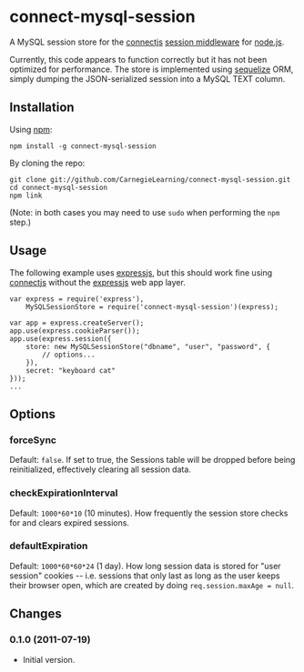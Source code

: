 connect-mysql-session
=====================

A MySQL session store for the [connectjs][] [session middleware][] for [node.js][].

Currently, this code appears to function correctly but it has not been optimized for performance.  The store is implemented using [sequelize][] ORM, simply dumping the JSON-serialized session into a MySQL TEXT column.

Installation
------------

Using [npm][]:

    npm install -g connect-mysql-session

By cloning the repo:

    git clone git://github.com/CarnegieLearning/connect-mysql-session.git
    cd connect-mysql-session
    npm link

(Note: in both cases you may need to use `sudo` when performing the `npm` step.)

Usage
-----

The following example uses [expressjs][], but this should work fine using [connectjs][] without the [expressjs][] web app layer.

    var express = require('express'),
        MySQLSessionStore = require('connect-mysql-session')(express);

    var app = express.createServer();
    app.use(express.cookieParser());
    app.use(express.session({
        store: new MySQLSessionStore("dbname", "user", "password", {
            // options...
        }),
        secret: "keyboard cat"
    }));
    ...

Options
-------

### forceSync ###

Default: `false`. If set to true, the Sessions table will be dropped before being reinitialized, effectively clearing all session data.

### checkExpirationInterval ###

Default: `1000*60*10` (10 minutes). How frequently the session store checks for and clears expired sessions.

### defaultExpiration ###

Default: `1000*60*60*24` (1 day). How long session data is stored for "user session" cookies -- i.e. sessions that only last as long as the user keeps their browser open, which are created by doing `req.session.maxAge = null`.

Changes
-------

### 0.1.0 (2011-07-19) ###

* Initial version.


[connectjs]: http://senchalabs.github.com/connect/
[session middleware]: http://senchalabs.github.com/connect/middleware-session.html
[node.js]: http://nodejs.org/
[sequelize]: http://www.sequelizejs.com/
[expressjs]: http://expressjs.com/
[npm]: http://npmjs.org/
